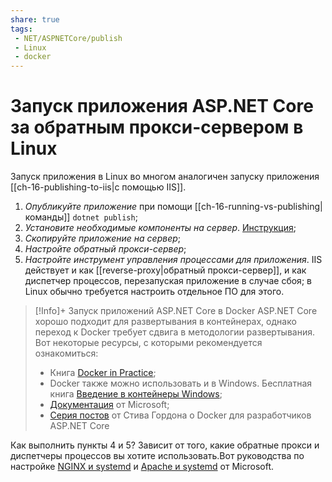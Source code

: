 ```yaml
---
share: true
tags:
 - NET/ASPNETCore/publish
 - Linux
 - docker
---
```

# Запуск приложения ASP.NET Core за обратным прокси-сервером в Linux
Запуск приложения в Linux во многом аналогичен запуску приложения [[ch-16-publishing-to-iis|с помощью IIS]].
1. *Опубликуйте приложение* при помощи [[ch-16-running-vs-publishing|команды]] `dotnet publish`;
2. *Установите необходимые компоненты на сервер*. [Инструкция](https://docs.microsoft.com/en-gb/dotnet/core/install/linux);
3. *Скопируйте приложение на сервер*;
4. *Настройте обратный прокси-сервер*;
5. *Настройте инструмент управления процессами для приложения*. IIS действует и как [[reverse-proxy|обратный прокси-сервер]], и как диспетчер процессов, перезапуская приложение в случае сбоя; в Linux обычно требуется настроить отдельное ПО для этого.

> [!Info]+ Запуск приложений ASP.NET Core в Docker
> ASP.NET Core хорошо подходит для развертывания в контейнерах, однако переход к Docker требует сдвига в методологии развертывания. Вот некоторые ресурсы, с которыми рекомендуется ознакомиться:
> - Книга [Docker in Practice](https://livebook.manning.com/book/docker-in-practice-second-edition/about-this-book/);
> - Docker также можно использовать и в Windows. Бесплатная книга [Введение в контейнеры Windows](https://download.microsoft.com/download/A/1/3/A13A2B9E-D47C-4F93-B180-F7F9CD3382A7/Introduction_to_Containers_ebook.pdf);
> - [Документация](https://docs.microsoft.com/aspnet/core/host-and-deploy/docker/?view=aspnetcore-6.0) от Microsoft;
> - [Серия постов](https://www.stevejgordon.co.uk/docker-dotnet-developers-part-1) от Стива Гордона о Docker для разработчиков ASP.NET Core

Как выполнить пункты 4 и 5? Зависит от того, какие обратные прокси и диспетчеры процессов вы хотите использовать.Вот руководства по настройке [NGINX и systemd](https://docs.microsoft.com/aspnet/core/host-and-deploy/linux-nginx?view=aspnetcore-6.0) и [Apache и systemd](https://docs.microsoft.com/aspnet/core/host-and-deploy/linux-apache?view=aspnetcore-6.0) от Microsoft.